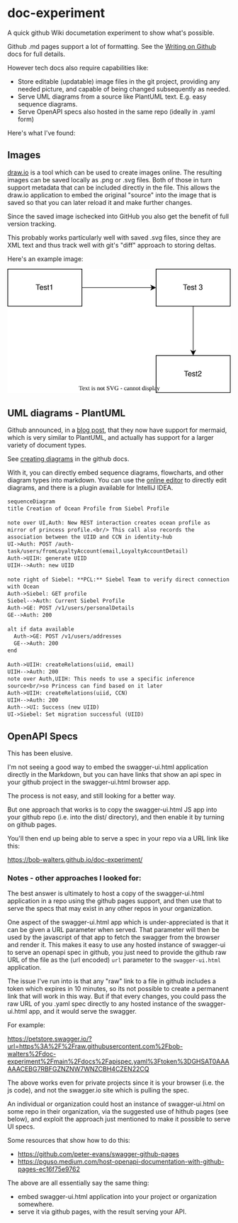 # doc-experiment

A quick github Wiki documetation experiment to show what's possible.


Github .md pages support a lot of formatting.  See the [Writing on Github](https://docs.github.com/en/get-started/writing-on-github/getting-started-with-writing-and-formatting-on-github/quickstart-for-writing-on-github) docs for full details.

However tech docs also require capabilities like:

* Store editable (updatable) image files in the git project, providing any needed picture, and capable of being changed subsequently as needed.
* Serve UML diagrams from a source like PlantUML text.  E.g. easy sequence diagrams.
* Serve OpenAPI specs also hosted in the same repo (ideally in .yaml form)

Here's what I've found:

## Images

[draw.io](https://www.draw.io) is a tool which can be used to create images online.  The resulting images can be saved locally as .png or .svg files.  Both of those in turn support metadata that can be included directly in the file.  This allows the draw.io application to embed the original "source" into the image that is saved so that you can later reload it and make further changes.

Since the saved image ischecked into GitHub you also get the benefit of full version tracking.

This probably works particularly well with saved .svg files, since they are XML text and thus track well with git's "diff" approach to storing deltas.

Here's an example image:

![simple boxes and lines](docs/TestDrawIO.svg)


## UML diagrams - PlantUML

Github announced, in a [blog post](https://github.blog/changelog/2022-08-09-wikis-now-support-math-and-mermaid-diagrams/), that they now have support for mermaid, which is very similar to PlantUML, and actually has support for a larger variety of document types.

See [creating diagrams](https://docs.github.com/en/get-started/writing-on-github/working-with-advanced-formatting/creating-diagrams) in the github docs.

With it, you can directly embed sequence diagrams, flowcharts, and other diagram
types into markdown.  You can use the [online editor](https://mermaid.live/edit) to directly edit diagrams, and there is a plugin available for IntelliJ IDEA.

```mermaid
sequenceDiagram
title Creation of Ocean Profile from Siebel Profile

note over UI,Auth: New REST interaction creates ocean profile as mirror of princess profile.<br/> This call also records the association between the UIID and CCN in identity-hub
UI->Auth: POST /auth-task/users/fromLoyaltyAccount(email,LoyaltyAccountDetail)
Auth->UIIH: generate UIID
UIIH-->Auth: new UIID

note right of Siebel: **PCL:** Siebel Team to verify direct connection with Ocean
Auth->Siebel: GET profile
Siebel-->Auth: Current Siebel Profile
Auth->GE: POST /v1/users/personalDetails
GE-->Auth: 200

alt if data available
  Auth->GE: POST /v1/users/addresses
  GE-->Auth: 200
end

Auth->UIIH: createRelations(uiid, email)
UIIH-->Auth: 200
note over Auth,UIIH: This needs to use a specific inference source<br/>so Princess can find based on it later
Auth->UIIH: createRelations(uiid, CCN)
UIIH-->Auth: 200
Auth-->UI: Success (new UIID)
UI->Siebel: Set migration successful (UIID)
```

## OpenAPI Specs

This has been elusive.  

I'm not seeing a good way to embed the swagger-ui.html application directly in the Markdown, but you can have links that show an api spec in your github project in the swagger-ui.html browser app.

The process is not easy, and still looking for a better way.

But one approach that works is to copy the swagger-ui.html JS app into your github repo (i.e. into the dist/ directory), and then enable it by turning on github pages.

You'll then end up being able to serve a spec in your repo via a URL link like this:

https://bob-walters.github.io/doc-experiment/


### Notes - other approaches I looked for:

The best answer is ultimately to host a copy of the swagger-ui.html application in a repo using the github pages support, and then use that to serve the specs that may exist in any other repos in your organization.

One aspect of the swagger-ui.html app which is under-appreciated is that it can be given a URL parameter when served.  That parameter will then be used by the javascript of that app to fetch the swagger from the browser and render it.  This makes it easy to use any hosted instance of swagger-ui to serve an openapi spec in github, you just need to provide the github raw URL of the file as the (url encoded) `url` parameter to the `swagger-ui.html` application.

The issue I've run into is that any "raw" link to a file in github includes a token which expires in 10 minutes, so its not possible to create a permanent link that will work in this way.  But if that every changes, you could pass the raw URL of you .yaml spec directly to any hosted instance of the swagger-ui.html app, and it would serve the swagger.

For example:

https://petstore.swagger.io/?url=https%3A%2F%2Fraw.githubusercontent.com%2Fbob-walters%2Fdoc-experiment%2Fmain%2Fdocs%2Fapispec.yaml%3Ftoken%3DGHSAT0AAAAAACEBG7RBFGZNZNW7WNZCBH4CZEN22CQ

The above works even for private projects since it is your browser (i.e. the js code), and not the swagger.io site which is pulling the spec.

An individual or organization could host an instance of swagger-ui.html on some repo in their organization, via the suggested use of hithub pages (see below), and exploit the approach just mentioned to make it possible to serve UI specs.

Some resources that show how to do this:

* https://github.com/peter-evans/swagger-github-pages
* https://pguso.medium.com/host-openapi-documentation-with-github-pages-ec16f75e9762

The above are all essentially say the same thing:

* embed swagger-ui.html application into your project or organization somewhere.
* serve it via github pages, with the result serving your API.

